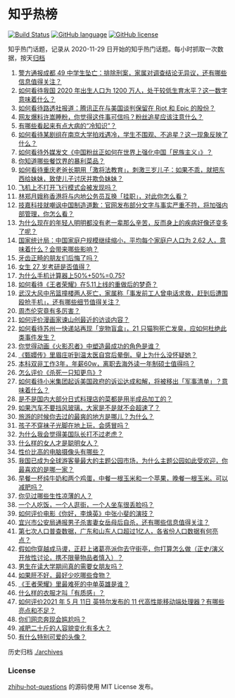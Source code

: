 # 知乎热榜
[![Build Status](https://github.com/ToWeLong/zhihu-hot-questions/workflows/CI/badge.svg)](https://github.com/ToWeLong/zhihu-hot-questions/actions)
[![GitHub language](https://img.shields.io/badge/language-golang-orange.svg)](https://golang.org/)
[![GitHub license](https://img.shields.io/github/license/ToWeLong/zhihu-hot-questions)](https://github.com/ToWeLong/zhihu-hot-questions/blob/main/LICENSE)

知乎热门话题，记录从 2020-11-29 日开始的知乎热门话题。每小时抓取一次数据，按天[归档](./archives)

<!-- BEGIN -->

1. [警方通报成都 49 中学生坠亡：排除刑案，家属对调查结论无异议，还有哪些信息值得关注？](https://www.zhihu.com/question/458909971)
1. [如何看待我国 2020 年出生人口为 1200 万人，处于较低生育水平？这一数字意味着什么？](https://www.zhihu.com/question/458828004)
1. [如何看待路透社报道：腾讯正在与美国谈判保留在 Riot 和 Epic 的股份？](https://www.zhihu.com/question/458041957)
1. [网友爆料许嵩睡粉，你觉得这件事可信吗？粉丝追星应该注意什么？](https://www.zhihu.com/question/459044865)
1. [有哪些看起来有点大病的“冷知识”？](https://www.zhihu.com/question/458360832)
1. [如何看待某剧组在南京大学拍戏遇冷，学生不围观、不追星？这一现象反映了什么？](https://www.zhihu.com/question/458770659)
1. [如何看待外媒发文《中国粉丝正如何在世界上强化中国「民族主义」》？](https://www.zhihu.com/question/458741420)
1. [你知道哪些餐饮界的暴利菜品？](https://www.zhihu.com/question/430100068)
1. [如何看待重庆老爸长期用「激将法教育」，刺激三岁儿子：如果不乖，就把东西给妹妹，致使儿子讨厌并欺负妹妹？](https://www.zhihu.com/question/458830152)
1. [飞机上不打开飞行模式会被发现吗？](https://www.zhihu.com/question/448267257)
1. [林郑月娥称香港将与内地公务员互换「挂职」，对此你怎么看？](https://www.zhihu.com/question/458804652)
1. [技嘉科技就嘲讽中国制造道歉：官网发布部分文字与事实严重不符，将加强内部管理，你怎么看？](https://www.zhihu.com/question/458846399)
1. [为什么现在的年轻人明明都没有老一辈那么辛苦，反而身上的疾病好像还变多了呢？](https://www.zhihu.com/question/458382123)
1. [国家统计局：中国家庭户规模继续缩小，平均每个家庭户人口为 2.62 人，意味着什么？会带来哪些影响？](https://www.zhihu.com/question/458817764)
1. [牙齿正畸的朋友们后悔了吗？](https://www.zhihu.com/question/308980503)
1. [女生 27 岁考研是否值得？](https://www.zhihu.com/question/443951009)
1. [为什么手机计算器上50%+50%=0.75?](https://www.zhihu.com/question/453500291)
1. [如何看待《王者荣耀》在5.11上线的重做后的梦奇？](https://www.zhihu.com/question/458854022)
1. [武汉大风中吊篮撞楼两人死亡，家属称「事发前工人曾电话求救，赶到后遭围殴抢手机」，还有哪些细节值得关注？](https://www.zhihu.com/question/458864077)
1. [周杰伦究竟有多厉害？](https://www.zhihu.com/question/284816654)
1. [如何评价漫画家谏山创最近的访谈内容？](https://www.zhihu.com/question/457336083)
1. [如何看待苏州一快递站再现「宠物盲盒」，21 只猫狗死亡发臭，应如何杜绝此类事件发生？](https://www.zhihu.com/question/459005393)
1. [你觉得动画《火影忍者》中塑造最成功的角色是谁？](https://www.zhihu.com/question/456497122)
1. [《甄嬛传》里眉庄听到温太医自宫后晕倒，皇上为什么没怀疑她？](https://www.zhihu.com/question/336685603)
1. [本科双非工作3年，年薪60w，离职去海外读一年制硕士值得吗？](https://www.zhihu.com/question/458347661)
1. [怎么评价《杀死一只知更鸟》?](https://www.zhihu.com/question/279914409)
1. [如何看待小米集团起诉美国政府的诉讼达成和解，将被移出「军事清单」？意味着什么？](https://www.zhihu.com/question/459013673)
1. [是不是国内大部分日式料理店的菜都是用半成品加工的？](https://www.zhihu.com/question/25686948)
1. [如果汽车不要挡风玻璃，大家是不是就不会超速了？](https://www.zhihu.com/question/453038354)
1. [旅游的时候你去过的最爽的地方是哪儿？为什么？](https://www.zhihu.com/question/19851528)
1. [孩子不穿袜子光脚在地上玩，会感冒吗？](https://www.zhihu.com/question/458311930)
1. [为什么我会觉得美国队长打不过老虎？](https://www.zhihu.com/question/457594753)
1. [什么样的女人才是聪明女人？](https://www.zhihu.com/question/31502344)
1. [性价比高的电脑摄像头有哪些？](https://www.zhihu.com/question/23639286)
1. [我国已成为全球游客量最大的主题公园市场，为什么主题公园如此受欢迎，你最喜欢的是哪一家？](https://www.zhihu.com/question/458193805)
1. [早餐一杯纯牛奶和两个鸡蛋，中餐一根玉米和一个苹果，晚餐一根玉米。可以减肥吗？](https://www.zhihu.com/question/449869703)
1. [你见过哪些生性凉薄的人？](https://www.zhihu.com/question/429319229)
1. [一个人吃饭，一个人逛街，一个人坐车很丢脸吗？](https://www.zhihu.com/question/451216949)
1. [如何评价电影《你好，李焕英》中张小斐的演技？](https://www.zhihu.com/question/444445938)
1. [宜兴市公安局通报男子杀害妻女岳母后自杀，还有哪些信息值得关注？](https://www.zhihu.com/question/459005383)
1. [第七次人口普查数据，广东和山东人口超过1亿人，各省份人口数据有何亮点？](https://www.zhihu.com/question/458855355)
1. [假如你穿越成马谡，正赶上诸葛亮派你去守街亭，你打算怎么做（正史/演义开放性讨论，携不限量物品者慎入）？](https://www.zhihu.com/question/451563483)
1. [男生在读大学期间真的需要女朋友吗？](https://www.zhihu.com/question/22503810)
1. [如果肝不好，最好少吃哪些食物？](https://www.zhihu.com/question/435738194)
1. [《王者荣耀》里最难死的中单英雄是谁？](https://www.zhihu.com/question/458262505)
1. [什么样的衣服才叫「有质感」？](https://www.zhihu.com/question/27888350)
1. [如何评价2021 年 5 月 11日 英特尔发布的 11 代高性能移动端处理器？有哪些亮点和不足？](https://www.zhihu.com/question/458908921)
1. [你们网恋奔现会尴尬吗？](https://www.zhihu.com/question/425637643)
1. [减肥二十斤的人容貌变化有多大？](https://www.zhihu.com/question/339245837)
1. [有什么特别可爱的头像？](https://www.zhihu.com/question/357828674)

<!-- END -->

历史归档 [./archives](./archives)


### License
[zhihu-hot-questions](https://github.com/towelong/zhihu-hot-questions) 的源码使用 MIT License 发布。